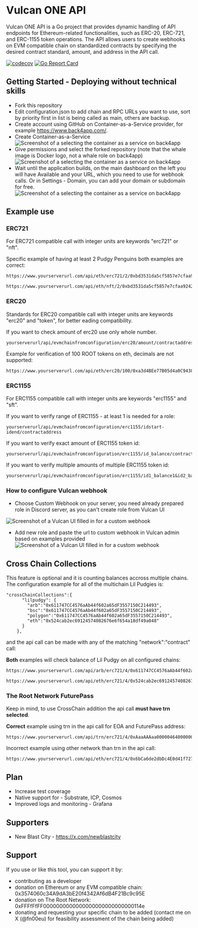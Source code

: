# Vulcan ONE API

Vulcan ONE API is a Go project that provides dynamic handling of API endpoints for Ethereum-related functionalities, such as ERC-20, ERC-721, and ERC-1155 token operations. The API allows users to create webhooks on EVM compatible chain on standardized contracts by specifying the desired contract standard, amount, and address in the API call.

[![codecov](https://codecov.io/gh/FN00EU/vulcan-one/graph/badge.svg?token=5R7OPZNYHH)](https://codecov.io/gh/FN00EU/vulcan-one)
[![Go Report Card](https://goreportcard.com/badge/github.com/FN00EU/vulcan-one)](https://goreportcard.com/report/github.com/FN00EU/vulcan-one)

## Getting Started - Deploying without technical skills

- Fork this repository
- Edit configuration.json to add chain and RPC URLs you want to use, sort by priority first in list is being called as main, others are backup.
- Create account using GitHub on Container-as-a-Service provider, for example <https://www.back4app.com/>.
- Create Container-as-a-Service
![Screenshot of a selecting the container as a service on back4app](assets/back4app_caas.jpg)
- Give permissions and select the forked repository (note that the whale image is Docker logo, not a whale role on back4app)
![Screenshot of a selecting the container as a service on back4app](assets/back4app_selectrepository.jpg)
- Wait until the application builds, on the main dashboard on the left you will have Available and your URL, which you need to use for webhook calls. Or in Settings - Domain, you can add your domain or subdomain for free.
![Screenshot of a selecting the container as a service on back4app](assets/back4app_domain.jpg)

## Example use

### ERC721

For ERC721 compatible call with integer units are keywords "erc721" or "nft".

Specific example of having at least 2 Pudgy Penguins both examples are correct:

```
https://www.yourserverurl.com/api/eth/erc721/2/0xbd3531da5cf5857e7cfaa92426877b022e612cf8

https://www.yourserverurl.com/api/eth/nft/2/0xbd3531da5cf5857e7cfaa92426877b022e612cf8

```

### ERC20

Standards for ERC20 compatible call with integer units are keywords "erc20"
and "token", for better eading compatibility.

If you want to check amount of erc20 use only whole number.

```
yourserverurl/api/evmchainfromconfiguration/erc20/amount/contractaddress
```

Example for verification of 100 ROOT tokens on eth, decimals are not supported:

```
https://www.yourserverurl.com/api/eth/erc20/100/0xa3d4BEe77B05d4a0C943877558Ce21A763C4fa29
```

### ERC1155

For ERC1155 compatible call with integer units are keywords "erc1155" and "sft".

If you want to verify range of ERC1155 - at least 1 is needed for a role:

```
yourserverurl/api/evmchainfromconfiguration/erc1155/idstart-idend/contractaddress
```

If you want to verify exact amount of ERC1155 token id:

```
yourserverurl/api/evmchainfromconfiguration/erc1155/id_balance/contractaddress
```

If you want to verify multiple amounts of multiple ERC1155 token id:

```
yourserverurl/api/evmchainfromconfiguration/erc1155/id1_balance1&id2_balance2/contractaddress
```

### How to configure Vulcan webhook

- Choose Custom Webhook on your server, you need already prepared role in Discord server, as you can't create role from Vulcan UI

![Screenshot of a Vulcan UI filled in for a custom webhook](assets/vulcan_customwebhook.jpg)

- Add new role and paste the url to custom webhook in Vulcan admin based on examples provided
![Screenshot of a Vulcan UI filled in for a custom webhook](assets/adding_webhook.jpg)

## Cross Chain Collections

This feature is optional and it is counting balances accross multiple chains.
The configuration example for all of the multichain Lil Pudgies is:

```
"crossChainCollections":{
      "lilpudgy": {
        "arb":"0x611747CC4576aAb44f602a65dF3557150C214493",
        "bsc":"0x611747CC4576aAb44f602a65dF3557150C214493",
        "polygon":"0x611747CC4576aAb44f602a65dF3557150C214493",
        "eth":"0x524cab2ec69124574082676e6f654a18df49a048"
      }
    },
```

and the api call can be made with any of the matching "network":"contract" call:

**Both** examples will check balance of Lil Pudgy on all configured chains:

```
https://www.yourserverurl.com/api/arb/erc721/4/0x611747CC4576aAb44f602a65dF3557150C214493/x

https://www.yourserverurl.com/api/eth/erc721/4/0x524cab2ec69124574082676e6f654a18df49a048/x

```

### The Root Network FuturePass

Keep in mind, to use CrossChain addition the api call **must have trn selected**.

**Correct** example using trn in the api call for EOA and FuturePass address:

```
https://www.yourserverurl.com/api/trn/erc721/4/0xAaaAAAaa00000464000000000000000000000000/x
```

Incorrect example using other network than trn in the api call:

```
https://www.yourserverurl.com/api/eth/erc721/4/0x6bCa6de2dbDc4E0d41f7273011785ea16Ba47182/x
```

## Plan

- Increase test coverage
- Native support for - Substrate, ICP, Cosmos
- Improved logs and monitoring - Grafana

## Supporters

- New Blast City - <https://x.com/newblastcity>

## Support

If you use or like this tool, you can support it by:

- contributing as a developer
- donation on Ethereum or any EVM compatible chain: 0x3574060c34A9dA3bE20f4342Af6dB4F21Bc9c95E
- donation on The Root Network: 0xFFFfFfFF0000000000000000000000000000114e
- donating and requesting your specific chain to be added (contact me on X (@fn00eu)
for feasibility assessment of the chain being added)
